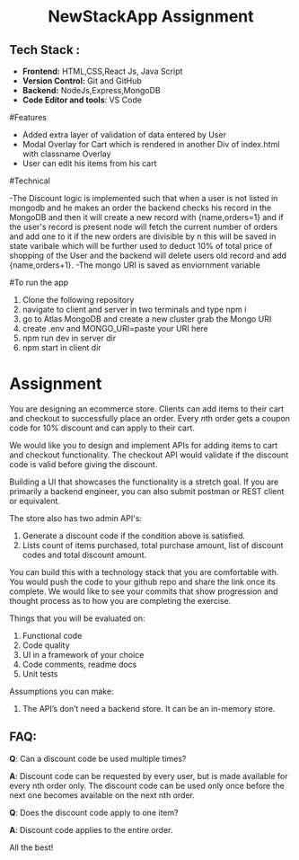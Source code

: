 <h1 align="center">
       NewStackApp Assignment
</h1>


## Tech Stack : 

- **Frontend:** HTML,CSS,React Js, Java Script
- **Version Control:** Git and GitHub
- **Backend:** NodeJs,Express,MongoDB
- **Code Editor and tools**: VS Code

#Features
<ul>
       <li>Added extra layer of validation of data entered by User</li>
       <li>Modal Overlay for Cart which is rendered in another Div of index.html with classname Overlay</li>
       <li>User can edit his items from his cart</li>  
</ul>

#Technical

-The Discount logic is implemented such that when a user is not listed in mongodb and he makes an order the backend checks his record in the MongoDB and then it will create a new record with {name,orders=1} and if the user's record is present node will fetch the current number of orders and add one to it if the new orders are divisible by n this will be saved in state varibale which will be further used to deduct 10% of total price of shopping of the User and the backend will delete users old record and add {name,orders+1}.
-The mongo URI is saved as enviornment variable

#To run the app

<ol>
       <li>Clone the following repository</li>
       <li>navigate to client and server in two terminals and type npm i</li>
       <li>go to Atlas MongoDB and create a new cluster grab the Mongo URI</li>
       <li>create .env and  MONGO_URI=paste your URI here</li>
       <li>npm run dev in server dir</li>
       <li>npm start in client dir</li>
</ol>


# Assignment

You are designing an ecommerce store. Clients can add items to their cart and checkout to successfully place an order. Every *n*th order gets a coupon code for 10% discount and can apply to their cart. 

We would like you to design and implement APIs for adding items to cart and checkout functionality. The checkout API would validate if the discount code is valid before giving the discount. 

Building a UI that showcases the functionality is a stretch goal. If you are primarily a backend engineer, you can also submit postman or REST client or equivalent.

The store also has two admin API's:
1. Generate a discount code if the condition above is satisfied.
2. Lists count of items purchased, total purchase amount, list of discount codes and total discount amount. 

You can build this with a technology stack that you are comfortable with. You would push the code to your github repo and share the link once its complete. We would like to see your commits that show progression and thought process as to how you are completing the exercise. 

Things that you will be evaluated on:

1.	Functional code
2.	Code quality
3.	UI in a framework of your choice
4.	Code comments, readme docs
5.	Unit tests

Assumptions you can make:
1.	The API’s don’t need a backend store. It can be an in-memory store.


## FAQ:
**Q**: Can a discount code be used multiple times?

**A**: Discount code can be requested by every user, but is made available for every nth order only. The discount code can be used only once before the next one becomes available on the next nth order.

**Q**: Does the discount code apply to one item?

**A**: Discount code applies to the entire order.

All the best!

